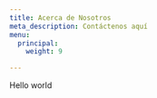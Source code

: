 ```yaml
---
title: Acerca de Nosotros
meta_description: Contáctenos aquí
menu:
  principal:
    weight: 9

---
```

Hello world